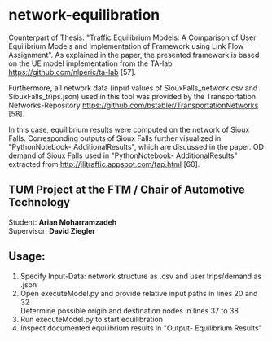 # network-equilibration

Counterpart of Thesis: "Traffic Equilibrium Models: A Comparison of User Equilibrium Models and Implementation of
Framework using Link Flow Assignment". As explained in the paper, the presented framework is based on the UE model 
implementation from the TA-lab https://github.com/nlperic/ta-lab [57]. <br>

Furthermore, all network data 
(input values of SiouxFalls_network.csv and SiouxFalls_trips.json) used in this tool was provided 
by the Transportation Networks-Repository https://github.com/bstabler/TransportationNetworks [58]. <br>

In this case, equilibrium results were computed on the network of Sioux Falls. 
Corresponding outputs of Sioux Falls further visualized in "PythonNotebook- AdditionalResults", which are discussed in the paper.
OD demand of Sioux Falls used in "PythonNotebook- AdditionalResults" extracted from http://jlitraffic.appspot.com/tap.html [60].

## TUM Project at the FTM / Chair of Automotive Technology
Student: **Arian Moharramzadeh**   
Supervisor: **David Ziegler**

## Usage: 
1. Specify Input-Data: network structure as .csv and user trips/demand as .json 
2. Open executeModel.py and provide relative input paths in lines 20 and 32 <br>
   Determine possible origin and destination nodes in lines 37 to 38  
3. Run executeModel.py to start equilibration 
4. Inspect documented equilibrium results in "Output- Equilibrium Results"  

